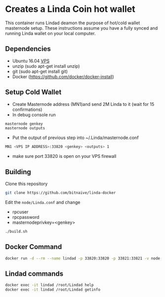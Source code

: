 # Creates a Linda Coin hot wallet 
This container runs Lindad deamon the purpose of hot/cold wallet masternode setup. These instructions assume you have a fully synced and running Linda wallet on your local computer.  

## Dependencies 
* Ubuntu 16.04 [VPS](https://www.vultr.com/?ref=7263002)
* unzip (sudo apt-get install unzip)
* git (sudo apt-get install git)
* Docker (https://github.com/docker/docker-install)

## Setup Cold Wallet
- Create Masternode address (MN1)and send 2M Linda to it (wait for 15 confirmations)
- In debug console run 
```bash
masternode genkey
masternode outputs
```
- Put the output of previous step into ~/.Linda/masternode.conf
```bash
MN1 <VPS IP ADDRESS>:33820 <genkey> <outputs> 1
```
- make sure port 33820 is open on your VPS firewall

## Building  
Clone this repository
```bash
git clone https://github.com/bitnaive/linda-docker
```
Edit the ``node/Linda.conf`` and change
- rpcuser
- rpcpassword
- masternodeprivkey=\<genkey\>

```bash
./build.sh
```

## Docker Command 
```bash
docker run -d --rm --name lindad -p 33820:33820 -p 33821:33821 -v node:/root/.Linda linda

```

## Lindad commands 

```bash
docker exec -it lindad /root/Lindad help
docker exec -it lindad /root/Lindad getinfo
```